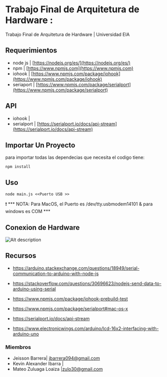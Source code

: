 # Trabajo Final de Arquitetura de Hardware : 
Trabajo Final de Arquitetura de Hardware | Universidad EIA

## Requerimientos
* node js | [https://nodejs.org/es/](https://nodejs.org/es/)
* npm  |  [https://www.npmjs.com](https://www.npmjs.com)
* iohook | [https://www.npmjs.com/package/iohook](https://www.npmjs.com/package/iohook)
* seriaport | [https://www.npmjs.com/package/serialport](https://www.npmjs.com/package/serialport)

## API
* iohook | []()
* serialport | [https://serialport.io/docs/api-stream](https://serialport.io/docs/api-stream)


## Importar Un Proyecto
 para importar todas las dependecias que necesita el codigo tiene: 
```
npm install
```

## Uso
```
node main.js <<Puerto USB >>
```
:heavy_exclamation_mark: *** NOTA: Para MacOS, el Puerto es /dev/tty.usbmodem14101 & para windows es COM ***

## Conexion de Hardware 
![Alt description](https://www.electronicwings.com/public/images/user_images/images/Arduino/LCD/LCD_Interfacing_Diagram-8bit.png)

## Recursos

* https://arduino.stackexchange.com/questions/18949/serial-communication-to-arduino-with-node-js

* https://stackoverflow.com/questions/30696623/nodejs-send-data-to-arduino-using-serial

* https://www.npmjs.com/package/iohook-prebuild-test
 
* https://www.npmjs.com/package/serialport#mac-os-x

* https://serialport.io/docs/api-stream

* https://www.electronicwings.com/arduino/lcd-16x2-interfacing-with-arduino-uno

### Miembros
*  Jeisson Barrera| jbarrera094@gmail.com
*  Kevin Alexander Ibarra | 
*  Mateo Zuluaga Loaiza |zulo30@gmail.com


